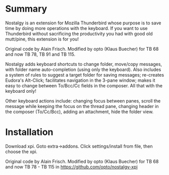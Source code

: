 Summary
=======

Nostalgy is an extension for Mozilla Thunderbird whose purpose is to
save time by doing more operations with the keyboard. If you want to
use Thunderbird without sacrificing the productivity you had with good
old mutt/pine, this extension is for you!

Original code by Alain Frisch. Modified by opto (Klaus Buecher) for TB 68
and now TB 78, TB 91 and TB 115.

Nostalgy adds keyboard shortcuts to change folder, move/copy messages,
with folder name auto-completion (using only the keyboard).  Also
includes a system of rules to suggest a target folder for saving
messages; re-creates Eudora's Alt-Click; facilitates navigation in the
3-pane window; makes it easy to change between To/Bcc/Cc fields in the
composer. All that with the keyboard only!

Other keyboard actions include: changing focus between panes, scroll
the message while keeping the focus on the thread pane, changing
header in the composer (To/Cc/Bcc), adding an attachment, hide the
folder view.


Installation
============

Download xpi.
Goto extra->addons. Click settings/install from file, then choose the xpi.

Original code by Alain Frisch. Modified by opto (Klaus Buecher) for TB 68 and now TB 78 - TB 115 in https://github.com/opto/nostalgy-xpi


